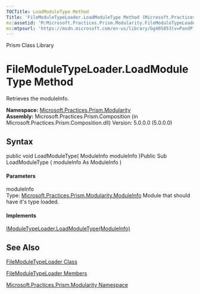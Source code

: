 ```yaml
---
TOCTitle: LoadModuleType Method
Title: 'FileModuleTypeLoader.LoadModuleType Method (Microsoft.Practices.Prism.Modularity)'
ms:assetid: 'M:Microsoft.Practices.Prism.Modularity.FileModuleTypeLoader.LoadModuleType(Microsoft.Practices.Prism.Modularity.ModuleInfo)'
ms:mtpsurl: 'https://msdn.microsoft.com/en-us/library/Gg405853(v=PandP.50)'
---
```


Prism Class Library

FileModuleTypeLoader.LoadModuleType Method
==============================================

Retrieves the moduleInfo.

**Namespace:** [Microsoft.Practices.Prism.Modularity](https://msdn.microsoft.com/n:microsoft.practices.prism.modularity)
**Assembly:** Microsoft.Practices.Prism.Composition (in Microsoft.Practices.Prism.Composition.dll) Version: 5.0.0.0 (5.0.0.0)

## Syntax


<span id="syntaxToggle"></span>public void LoadModuleType( ModuleInfo moduleInfo )Public Sub LoadModuleType ( moduleInfo As ModuleInfo )
#### Parameters

moduleInfo  
Type: [Microsoft.Practices.Prism.Modularity.ModuleInfo](https://msdn.microsoft.com/t:microsoft.practices.prism.modularity.moduleinfo)
Module that should have it's type loaded.

#### Implements

[IModuleTypeLoader.LoadModuleType(ModuleInfo)](https://msdn.microsoft.com/m:microsoft.practices.prism.modularity.imoduletypeloader.loadmoduletype(microsoft.practices.prism.modularity.moduleinfo))

See Also
--------


[FileModuleTypeLoader Class](https://msdn.microsoft.com/t:microsoft.practices.prism.modularity.filemoduletypeloader)

[FileModuleTypeLoader Members](https://msdn.microsoft.com/allmembers.t:microsoft.practices.prism.modularity.filemoduletypeloader)

[Microsoft.Practices.Prism.Modularity Namespace](https://msdn.microsoft.com/n:microsoft.practices.prism.modularity)
